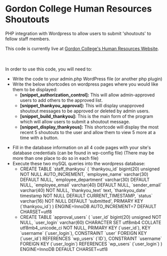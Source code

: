 # Gordon College Human Resources Shoutouts
PHP integration with Wordpress to allow users to submit 'shoutouts' to fellow staff members.

This code is currently live at <a href='https://humanresources.gordon.edu'>Gordon College's Human Resources Website</a>.

<br><br>In order to use this code, you will need to:
    <ul><li>
      Write the code to your admin.php WordPress file (or another php plugin)
    </li><li>
  Write the below shortcodes on wordpress pages where you would like them to be displayed:
    <ul>
    <li><b>[snippet_authorization_control]:</b> This will allow admin-approved users to add others to the approved list.
    <li><b>[snippet_thankyou_approval]:</b> This will display unapproved shoutout messages to be approved or deleted by admin users.
    <li><b>[snippet_build_thankyou]:</b> This is the main form of the program which will allow users to submit a shoutout message.
    <li><b>[snippet_display_thankyous]:</b> This shortcode will display the most recent 5 shoutouts to the user and allow them to view 5 more at a time with a button.
  </ul>
      </li><li>
      Fill in the database information on all 4 code pages with your site's database credentials (can be found in wp-config file) (There may be more than one place to do so in each file)
    </li><li>
      Execute these two mySQL queries into the wordpress database:
      <ul><li>
        CREATE TABLE `staff_thankyou` (
 `thankyou_id` bigint(20) unsigned NOT NULL AUTO_INCREMENT,
 `employee_name` varchar(30) DEFAULT NULL,
 `employee_department` varchar(30) DEFAULT NULL,
 `employee_email` varchar(40) DEFAULT NULL,
 `sender_email` varchar(40) NOT NULL,
 `thankyou_text` text,
 `thankyou_date` timestamp NOT NULL DEFAULT CURRENT_TIMESTAMP,
 `status` varchar(16) NOT NULL DEFAULT 'submitted',
 PRIMARY KEY (`thankyou_id`)
) ENGINE=InnoDB AUTO_INCREMENT=7 DEFAULT CHARSET=utf8
      </li><li>
        CREATE TABLE `approval_users` (
 `user_id` bigint(20) unsigned NOT NULL,
 `user_login` varchar(60) CHARACTER SET utf8mb4 COLLATE utf8mb4_unicode_ci NOT NULL,
 PRIMARY KEY (`user_id`),
 KEY `username` (`user_login`),
 CONSTRAINT `user` FOREIGN KEY (`user_id`) REFERENCES `wp_users` (`ID`),
 CONSTRAINT `username` FOREIGN KEY (`user_login`) REFERENCES `wp_users` (`user_login`)
) ENGINE=InnoDB DEFAULT CHARSET=utf8
      </li></ul>
